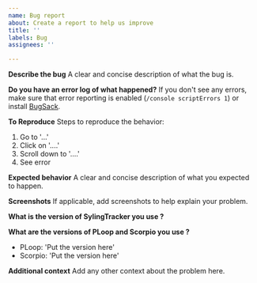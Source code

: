 ```yaml
---
name: Bug report
about: Create a report to help us improve
title: ''
labels: Bug
assignees: ''

---
```


**Describe the bug**
A clear and concise description of what the bug is.

**Do you have an error log of what happened?**
If you don't see any errors, make sure that error reporting is enabled (`/console scriptErrors 1`) or install [BugSack](https://mods.curse.com/addons/wow/BugSack). 

**To Reproduce**
Steps to reproduce the behavior:
1. Go to '...'
2. Click on '....'
3. Scroll down to '....'
4. See error

**Expected behavior**
A clear and concise description of what you expected to happen.

**Screenshots**
If applicable, add screenshots to help explain your problem.

**What is the version of SylingTracker you use ?**

**What are the versions of PLoop and Scorpio you use ?**
- PLoop: 'Put the version here'
- Scorpio: 'Put the version here'

**Additional context**
Add any other context about the problem here.
